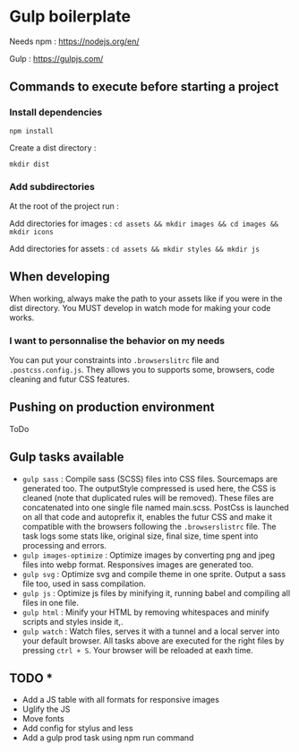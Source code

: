 # Gulp boilerplate

Needs npm : <https://nodejs.org/en/>

Gulp : <https://gulpjs.com/>

## Commands to execute before starting a project

### Install dependencies

```npm install```

Create a dist directory :

```mkdir dist```

### Add subdirectories

At the root of the project run :

Add directories for images : ```cd assets && mkdir images && cd images && mkdir icons```

Add directories for assets : ```cd assets && mkdir styles && mkdir js```

## When developing

When working, always make the path to your assets like if you were in the dist directory. You MUST develop in watch mode for making your code works.

### I want to personnalise the behavior on my needs

You can put your constraints into ```.browserslitrc``` file and ```.postcss.config.js```. They allows you to supports some, browsers, code cleaning and futur CSS features.

## Pushing on production environment

ToDo

## Gulp tasks available

* ```gulp sass``` : Compile sass (SCSS) files into CSS files. Sourcemaps are generated too. The outputStyle compressed is used here, the CSS is cleaned (note that duplicated rules will be removed). These files are concatenated into one single file named main.scss. PostCss is launched on all that code and autoprefix it, enables the futur CSS and make it compatible with the browsers following the ```.browserslistrc``` file. The task logs some stats like, original size, final size, time spent into processing and errors.
* ```gulp images-optimize``` : Optimize images by converting png and jpeg files into webp format. Responsives images are generated too.
* ```gulp svg``` : Optimize svg and compile theme in one sprite. Output a sass file too, used in sass compilation.
* ```gulp js``` : Optimize js files by minifying it, running babel and compiling all files in one file.
* ```gulp html``` : Minify your HTML by removing whitespaces and minify scripts and styles inside it,.
* ```gulp watch``` : Watch files, serves it with a tunnel and a local server into your default browser. All tasks above are executed for the right files by pressing ```ctrl + S```. Your browser will be reloaded at eaxh time.

## TODO *

* Add a JS table with all formats for responsive images
* Uglify the JS
* Move fonts
* Add config for stylus and less
* Add a gulp prod task using npm run command

